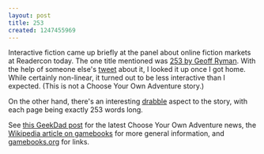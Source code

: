 ```yaml
---
layout: post
title: 253
created: 1247455969
---
```

Interactive fiction came up briefly at the panel about online fiction markets at Readercon today.  The one title mentioned was [253 by Geoff Ryman](http://www.ryman-novel.com/).  With the help of someone else's [tweet](http://twitter.com/jmcdaid/status/2599572395) about it, I looked it up once I got home.  While certainly non-linear, it turned out to be less interactive than I expected.  (This is not a Choose Your Own Adventure story.)

On the other hand, there's an interesting [drabble](http://en.wikipedia.org/wiki/Drabble) aspect to the story, with each page being exactly 253 words long.<!--break-->

See [this GeekDad post](http://www.wired.com/geekdad/2009/06/80s-throwback-choose-your-own-adventure-turns-30/) for the latest Choose Your Own Adventure news, the [Wikipedia article on gamebooks](http://en.wikipedia.org/wiki/Gamebook) for more general information, and [gamebooks.org](http://www.gamebooks.org/) for links.
